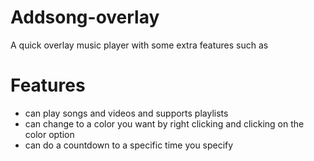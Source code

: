 # Addsong-overlay
A quick overlay music player with some extra features such as 

# Features
- can play songs and videos and supports playlists
- can change to a color you want by right clicking and clicking on the color option
- can do a countdown to a specific time you specify

